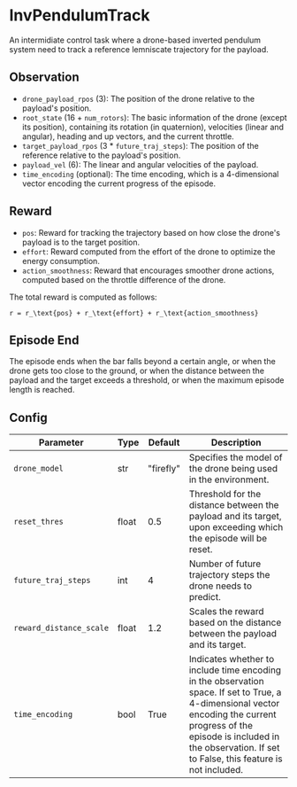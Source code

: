 InvPendulumTrack
================


An intermidiate control task where a drone-based inverted pendulum system
need to track a reference lemniscate trajectory for the payload.

## Observation

- `drone_payload_rpos` (3): The position of the drone relative to the payload's position.
- `root_state` (16 + `num_rotors`): The basic information of the drone (except its position),
containing its rotation (in quaternion), velocities (linear and angular),
heading and up vectors, and the current throttle.
- `target_payload_rpos` (3 * `future_traj_steps`): The position of the reference relative to the payload's position.
- `payload_vel` (6): The linear and angular velocities of the payload.
- `time_encoding` (optional): The time encoding, which is a 4-dimensional
vector encoding the current progress of the episode.

## Reward

- `pos`: Reward for tracking the trajectory based on how close the drone's payload is to the target position.
- `effort`: Reward computed from the effort of the drone to optimize the
energy consumption.
- `action_smoothness`: Reward that encourages smoother drone actions, computed based on the throttle difference of the drone.

The total reward is computed as follows:
```{math}
r = r_\text{pos} + r_\text{effort} + r_\text{action_smoothness}
```

## Episode End
The episode ends when the bar falls beyond a certain angle, or when the
drone gets too close to the ground, or when the distance between the payload
and the target exceeds a threshold, or when the maximum episode length
is reached.

## Config

| Parameter               | Type  | Default   | Description |
|-------------------------|-------|-----------|-------------|
| `drone_model`           | str   | "firefly" | Specifies the model of the drone being used in the environment. |
| `reset_thres`           | float | 0.5       | Threshold for the distance between the payload and its target, upon exceeding which the episode will be reset. |
| `future_traj_steps`     | int   | 4         | Number of future trajectory steps the drone needs to predict. |
| `reward_distance_scale` | float | 1.2       | Scales the reward based on the distance between the payload and its target. |
| `time_encoding`         | bool  | True      | Indicates whether to include time encoding in the observation space. If set to True, a 4-dimensional vector encoding the current progress of the episode is included in the observation. If set to False, this feature is not included. |


